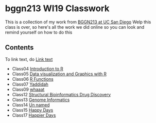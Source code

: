 # bggn213 WI19 Classwork 

This is a collection of my work from [BGGN213 at UC San Diego](https://bioboot.github.io/bggn213_W19/)
Welp this class is over, so here's all the work we did online so you can look and remind yourself on how to do this

## Contents
To link text, do [Link text](url)
- Class04 [Introduction to R](https://i.pinimg.com/originals/06/e4/52/06e4528f3f97155e86b5ef9944cfcf3d.gif)
- Class05 [Data visualization and Graphics with R](https://i.pinimg.com/originals/06/e4/52/06e4528f3f97155e86b5ef9944cfcf3d.gif)
- Class06 [R Functions](https://github.com/kathreeni/bggn213/blob/master/class06/class06.html)
- Class07 [Yaddidah](https://github.com/kathreeni/bggn213/blob/master/class07/class07.Rmd)
- Class09 [whaaat](https://github.com/kathreeni/bggn213/edit/master/class09/class09.Rmd)
- Class12 [Structural Bioinformatics Drug Discovery](https://github.com/kathreeni/bggn213/blob/master/class12/class12.Rmd)
- Class13 [Genome Informatics](https://github.com/kathreeni/bggn213/blob/master/Class%2013/class13.md)
- Class14 [Un named](https://github.com/kathreeni/bggn213/blob/master/class14/class14.Rmd)
- Class15 [Happy Days](https://github.com/kathreeni/bggn213/blob/master/class15/class15.md)
- Class17 [Happier Days](https://github.com/kathreeni/bggn213/blob/master/class17/class17.md)
